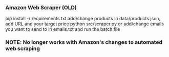 ### Amazon Web Scraper (OLD)
pip install -r requirements.txt
add/change products in data/products.json, add URL and your target price
python src/scraper.py <emails to send to>
or add/change emails you want to send to in emails.txt and run the batch file

### NOTE: No longer works with Amazon's changes to automated web scraping
